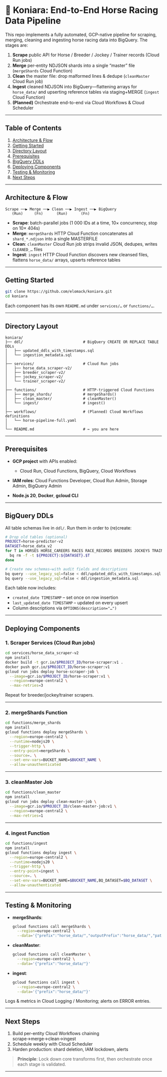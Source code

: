 # 🐴 Koniara: End-to-End Horse Racing Data Pipeline

This repo implements a fully automated, GCP-native pipeline for scraping, merging, cleaning and ingesting horse racing data into BigQuery. The stages are:

1. **Scrape** public API for Horse / Breeder / Jockey / Trainer records (Cloud Run jobs)  
2. **Merge** per-entity NDJSON shards into a single “master” file (`mergeShards` Cloud Function)  
3. **Clean** the master file: drop malformed lines & dedupe (`cleanMaster` Cloud Run job)  
4. **Ingest** cleaned NDJSON into BigQuery—flattening arrays for `horse_data/` and upserting reference tables via staging+MERGE (`ingest` Cloud Function)  
5. **(Planned)** Orchestrate end-to-end via Cloud Workflows & Cloud Scheduler  

---

## Table of Contents

1. [Architecture & Flow](#architecture--flow)  
2. [Getting Started](#getting-started)  
3. [Directory Layout](#directory-layout)  
4. [Prerequisites](#prerequisites)  
5. [BigQuery DDLs](#bigquery-ddls)  
6. [Deploying Components](#deploying-components)  
7. [Testing & Monitoring](#testing-monitoring)  
8. [Next Steps](#next-steps)  

---

## Architecture & Flow

```text
Scrape ──▶ Merge ──▶ Clean ──▶ Ingest ──▶ BigQuery
   (Run)     (Fn)      (Run)      (Fn)
````

* **Scrape**: batch-parallel jobs (1 000 IDs at a time, 10× concurrency, stop on 10× 404s)
* **Merge**: `mergeShards` HTTP Cloud Function concatenates all `shard_*.ndjson` into a single MASTERFILE
* **Clean**: `cleanMaster` Cloud Run job strips invalid JSON, dedupes, writes `CLEANED_…` files
* **Ingest**: `ingest` HTTP Cloud Function discovers new cleansed files, flattens `horse_data/` arrays, upserts reference tables

---

## Getting Started

```bash
git clone https://github.com/elomack/koniara.git
cd koniara
```

Each component has its own `README.md` under `services/…` or `functions/…`.

---

## Directory Layout

```
koniara/
├── ddl/                           # BigQuery CREATE OR REPLACE TABLE DDLs
│   ├── updated_ddls_with_timestamps.sql
│   └── ingestion_metadata.sql
│
├── services/                      # Cloud Run jobs
│   ├── horse_data_scraper-v2/
│   ├── breeder_scraper-v2/
│   ├── jockey_scraper-v2/
│   └── trainer_scraper-v2/
│
├── functions/                     # HTTP-triggered Cloud Functions
│   ├── merge_shards/              # mergeShards()
│   ├── clean_master/              # cleanMaster()
│   └── ingest/                    # ingest()
│
├── workflows/                     # (Planned) Cloud Workflows definitions
│   └── horse-pipeline-full.yaml
│
└── README.md                      # ← you are here
```

---

## Prerequisites

* **GCP project** with APIs enabled:

  * Cloud Run, Cloud Functions, BigQuery, Cloud Workflows
* **IAM roles**: Cloud Functions Developer, Cloud Run Admin, Storage Admin, BigQuery Admin
* **Node.js 20**, **Docker**, **gcloud CLI**

---

## BigQuery DDLs

All table schemas live in `ddl/`. Run them in order to (re)create:

```bash
# Drop old tables (optional)
PROJECT=horse-predictor-v2
DATASET=horse_data_v2
for T in HORSES HORSE_CAREERS RACES RACE_RECORDS BREEDERS JOCKEYS TRAINERS ingestion_metadata; do
  bq rm -f -t ${PROJECT}:${DATASET}.$T
done

# Create new schemas—with audit fields and descriptions
bq query --use_legacy_sql=false < ddl/updated_ddls_with_timestamps.sql
bq query --use_legacy_sql=false < ddl/ingestion_metadata.sql
```

Each table now includes:

* `created_date TIMESTAMP` – set once on row insertion
* `last_updated_date TIMESTAMP` – updated on every upsert
* Column descriptions via `OPTIONS(description="…")`

---

## Deploying Components

### 1. Scraper Services (Cloud Run jobs)

```bash
cd services/horse_data_scraper-v2
npm install
docker build -t gcr.io/$PROJECT_ID/horse-scraper:v1 .
docker push gcr.io/$PROJECT_ID/horse-scraper:v1
gcloud run jobs deploy horse-scraper-job \
  --image=gcr.io/$PROJECT_ID/horse-scraper:v1 \
  --region=europe-central2 \
  --max-retries=3
```

Repeat for breeder/jockey/trainer scrapers.

---

### 2. mergeShards Function

```bash
cd functions/merge_shards
npm install
gcloud functions deploy mergeShards \
  --region=europe-central2 \
  --runtime=nodejs20 \
  --trigger-http \
  --entry-point=mergeShards \
  --source=. \
  --set-env-vars=BUCKET_NAME=$BUCKET_NAME \
  --allow-unauthenticated
```

---

### 3. cleanMaster Job

```bash
cd functions/clean_master
npm install
gcloud run jobs deploy clean-master-job \
  --image=gcr.io/$PROJECT_ID/clean-master-job:v1 \
  --region=europe-central2 \
  --max-retries=1
```

---

### 4. ingest Function

```bash
cd functions/ingest
npm install
gcloud functions deploy ingest \
  --region=europe-central2 \
  --runtime=nodejs20 \
  --trigger-http \
  --entry-point=ingest \
  --source=. \
  --set-env-vars=BUCKET_NAME=$BUCKET_NAME,BQ_DATASET=$BQ_DATASET \
  --allow-unauthenticated
```

---

## Testing & Monitoring

* **mergeShards**:

  ```bash
  gcloud functions call mergeShards \
    --region=europe-central2 \
    --data='{"prefix":"horse_data/","outputPrefix":"horse_data/","pattern":"^shard_.*\\.ndjson$"}'
  ```
* **cleanMaster**:

  ```bash
  gcloud functions call cleanMaster \
    --region=europe-central2 \
    --data='{"prefix":"horse_data/"}'
  ```
* **ingest**:

  ```bash
  gcloud functions call ingest \
    --region=europe-central2 \
    --data='{"prefix":"horse_data/"}'
  ```

Logs & metrics in Cloud Logging / Monitoring; alerts on ERROR entries.

---

## Next Steps

1. Build per-entity Cloud Workflows chaining scrape→merge→clean→ingest
2. Schedule weekly with Cloud Scheduler
3. Harden production: shard deletion, IAM lockdown, alerts

> **Principle**: Lock down core transforms first, then orchestrate once each stage is validated.

---
